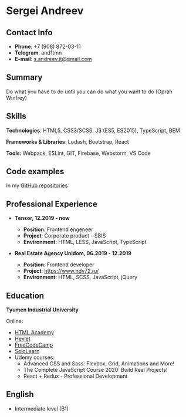 # Sergei Andreev

## Contact Info

-   **Phone**: +7 (908) 872-03-11
-   **Telegram**: and1tmn
-   **E-mail**: s.andreev.it@gmail.com


## Summary
Do what you have to do until you can do what you want to do (Oprah Winfrey)

## Skills

**Technologies**: HTML5, CSS3/SCSS, JS (ES5, ES2015), TypeScript, BEM

**Frameworks & Libraries**: Lodash, Bootstrap, React

**Tools**: Webpack, ESLint, GIT, Firebase, Webstorm, VS Code


## Code examples

In my [GitHub repositories](https://github.com/sergei-andreev)


## Professional Experience

-   **Tensor, 12.2019 - now**
    -   **Position**: Frontend engeneer
    -   **Project**: Сorporate product - SBIS
    -   **Environment**: HTML, LESS, JavaScript, TypeScript

-   **Real Estate Agency Unidom, 06.2019 - 12.2019**
    -   **Position**: Frontend developer
    -   **Project**: https://www.ndv72.ru/
    -   **Environment**: HTML, SCSS, JavaScript, jQuery


## Education

**Tyumen Industrial University**

Online:
- [HTML Academy](https://htmlacademy.ru/profile/sergey_a)
- [Hexlet](https://ru.hexlet.io/u/sergei-andreev)
- [FreeCodeCamp](https://www.freecodecamp.org/sergei-andreev)
- [SoloLearn](https://www.sololearn.com/Profile/5372063)
- Udemy courses:
    - Advanced CSS and Sass: Flexbox, Grid, Animations and More!
    - The Complete JavaScript Course 2020: Build Real Projects!
    - React + Redux - Professional Development


## English

-   Intermediate level (B1)
